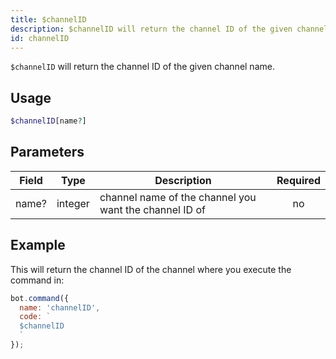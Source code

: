 ```yaml
---
title: $channelID 
description: $channelID will return the channel ID of the given channel name.
id: channelID
---
```


`$channelID` will return the channel ID of the given channel name.

## Usage

```php
$channelID[name?]
```

## Parameters 


| Field | Type    | Description                                            | Required |
| ----- | ------- | ------------------------------------------------------ |:--------:|
| name? | integer | channel name of the channel you want the channel ID of |    no    |


## Example

This will return the channel ID of the channel where you execute the command in:

```javascript
bot.command({
  name: 'channelID',
  code: `
  $channelID
  `
});
```